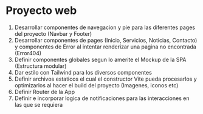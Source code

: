 # Proyecto web

1. Desarrollar componentes de navegacion y pie para las diferentes pages del proyecto (Navbar y Footer)
2. Desarrollar componentes de pages (Inicio, Servicios, Noticias, Contacto) y componentes de Error al intentar renderizar una pagina no encontrada (Error404)
3. Definir componentes globales segun lo amerite el Mockup de la SPA (Estructura modular)
4. Dar estilo con Tailwind para los diversos componentes
5. Definir archivos estaticos el cual el constructor Vite pueda procesarlos y optimizarlos al hacer el build del proyecto (Imagenes, iconos etc)
6. Definir Router de la App
7. Definir e incorporar logica de notificaciones para las interacciones en las que se requiera
